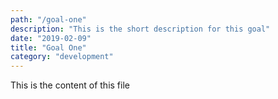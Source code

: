 ```yaml
---
path: "/goal-one"
description: "This is the short description for this goal"
date: "2019-02-09"
title: "Goal One"
category: "development"
---
```


This is the content of this file
